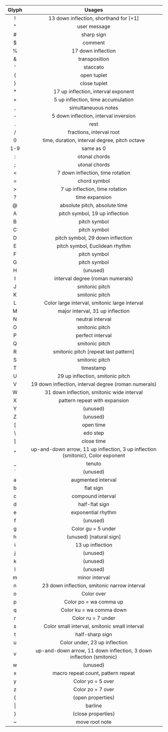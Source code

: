 | Glyph | Usages |
|:-----:|:------:|
| !     | 13 down inflection, shorthand for [+1]|
| "     | user message |
| #     | sharp sign |
| $     | comment |
| %     | 17 down inflection |
| &     | transposition |
| '     | staccato |
| (     | open tuplet |
| )     | close tuplet |
| *     | 17 up inflection, interval exponent |
| +     | 5 up inflection, time accumulation |
| ,     | simultaneuous notes |
| -     | 5 down inflection, interval inversion |
| .     | rest |
| /     | fractions, interval root |
| 0     | time, duration, interval degree, pitch octave |
| 1-9   | same as 0 |
| :     | otonal chords |
| ;     | utonal chords |
| <     | 7 down inflection, time rotation |
| =     | chord symbol |
| >     | 7 up inflection, time rotation |
| ?     | time expansion |
| @     | absolute pitch, absolute time |
| A     | pitch symbol, 19 up inflection |
| B     | pitch symbol |
| C     | pitch symbol |
| D     | pitch symbol, 29 down inflection |
| E     | pitch symbol, Euclidean rhythm |
| F     | pitch symbol |
| G     | pitch symbol |
| H     | (unused) |
| I     | interval degree (roman numerals) |
| J     | smitonic pitch |
| K     | smitonic pitch |
| L     | Color large interval, smitonic large interval |
| M     | major interval, 31 up inflection |
| N     | neutral interval |
| O     | smitonic pitch |
| P     | perfect interval |
| Q     | smitonic pitch |
| R     | smitonic pitch [repeat last pattern] |
| S     | smitonic pitch |
| T     | timestamp |
| U     | 29 up inflection, smitonic pitch |
| V     | 19 down inflection, interval degree (roman numerals) |
| W     | 31 down inflection, smitonic wide interval |
| X     | pattern repeat with expansion |
| Y     | (unused)
| Z     | (unused) |
| [     | open time |
| \     | edo step |
| ]     | close time |
| ^     | up-and-down arrow, 11 up inflection, 3 up inflection (smitonic), Color exponent |
| _     | tenuto |
| \`    | (unused) |
| a     | augmented interval |
| b     | flat sign |
| c     | compound interval |
| d     | half-flat sign |
| e     | exponential rhythm |
| f     | (unused) |
| g     | Color gu = 5 under |
| h     | (unused) [natural sign] |
| i     | 13 up inflection |
| j     | (unused) |
| k     | (unused) |
| l     | (unused) |
| m     | minor interval |
| n     | 23 down inflection, smitonic narrow interval |
| o     | Color over |
| p     | Color po = wa comma up |
| q     | Color ku = wa comma down |
| r     | Color ru = 7 under |
| s     | Color small interval, smitonic small interval |
| t     | half-sharp sign |
| u     | Color under, 23 up inflection |
| v     | up-and-down arrow, 11 down inflection, 3 down inflection (smitonic) |
| w     | (unused) |
| x     | macro repeat count, pattern repeat |
| y     | Color yo = 5 over |
| z     | Color zo = 7 over |
| {     | (open properties) |
| \|    | barline |
| }     | (close properties) |
| ~     | move root note |
